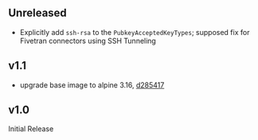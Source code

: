 ## Unreleased
- Explicitly add `ssh-rsa` to the `PubkeyAcceptedKeyTypes`; supposed fix for Fivetran connectors using SSH Tunneling



## v1.1
- upgrade base image to alpine 3.16, [d285417](https://github.com/dbl-works/bastion/commit/d285417179de405f2f9560b5a7f549d385efe5c4)



## v1.0
Initial Release
